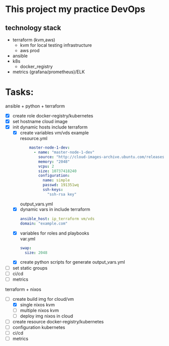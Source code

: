# This project my practice DevOps <br> 
## technology stack

* terraform (kvm,aws)
  * kvm for local testing infrastructure
  * aws prod 
* ansible 
* k8s
  * docker_registry
* metrics (grafana/prometheus)/ELK

<h1> Tasks: </h1> 
ansible + python + terraform

- [x] create role docker-registry/kubernetes 
- [x] set hostname cloud image
- [x] init dynamic hosts include terraform 
  - [x] create variables vm/vds example <br>
    resource.yml 
    ```yaml
        master-node-1-dev:
          - name: "master-node-1-dev"
            source: "http://cloud-images-archive.ubuntu.com/releases/focal/release-20200423/ubuntu-20.04-server-cloudimg-amd64.img"
            memory: "2048"
            vcpu: 2
            size: 10737418240
            configuration: 
              name: simple
              passwd: 191351wq
              ssh-keys:
                "ssh-rsa key"
    ```
    output_vars.yml
  - [x] dynamic vars in include terraform
    ```yaml 
    ansible_host: ip_terraform vm/vds
    domain: "example.com"
    ```
  - [x] variables for roles and playbooks <br>
    var.yml
    ```yml
    swap:
      size: 2048
    ```
  - [x] create python scripts for generate output_vars.yml
- [ ] set static groups 
- [ ] ci/cd 
- [ ] metrics

terraform + nixos
- [ ] create build img for cloud/vm
  - [x] single nixos kvm 
  - [ ] multiple nixos kvm
  - [ ] deploy img nixos in cloud
- [ ] create resource docker-registry/kubernetes 
- [ ] configuration kubernetes 
- [ ] ci/cd 
- [ ] metrics
